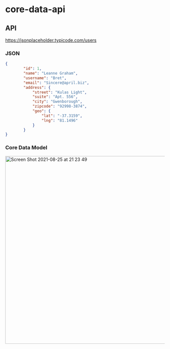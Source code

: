 # core-data-api
## API
https://jsonplaceholder.typicode.com/users

### JSON
```json
{
        "id": 1,
        "name": "Leanne Graham",
        "username": "Bret",
        "email": "Sincere@april.biz",
        "address": {
            "street": "Kulas Light",
            "suite": "Apt. 556",
            "city": "Gwenborough",
            "zipcode": "92998-3874",
            "geo": {
                "lat": "-37.3159",
                "lng": "81.1496"
            }
        }
}
```

### Core Data Model
<img width="592" alt="Screen Shot 2021-08-25 at 21 23 49" src="https://user-images.githubusercontent.com/12253475/130808632-c19ce1ef-c3d1-43b4-8038-05066b0b19be.png">


